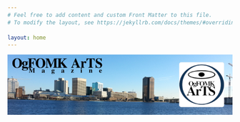 ```yaml
---
# Feel free to add content and custom Front Matter to this file.
# To modify the layout, see https://jekyllrb.com/docs/themes/#overriding-theme-defaults

layout: home
---
```

![OgFOMK ArTS Banner with Norfolk, VA](/assets/20251030-banner5.700x188.col.png)
